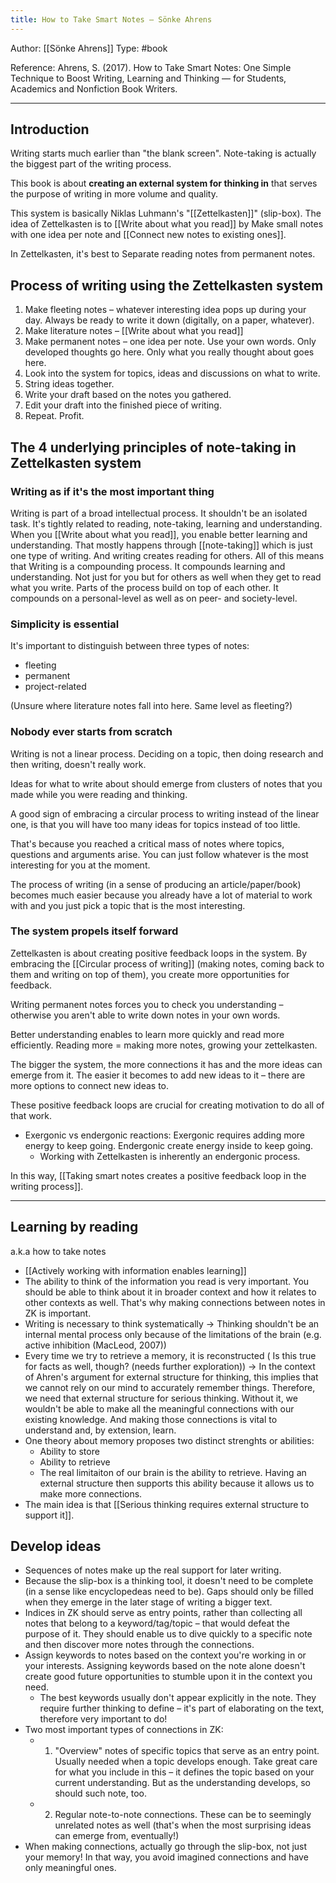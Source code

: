 ```yaml
---
title: How to Take Smart Notes – Sönke Ahrens
---
```


Author: [[Sönke Ahrens]]
Type: #book 

Reference:
Ahrens, S. (2017). How to Take Smart Notes: One Simple Technique to Boost Writing, Learning and Thinking — for Students, Academics and Nonfiction Book Writers.

---

## Introduction

Writing starts much earlier than "the blank screen".
Note-taking is actually the biggest part of the writing process.

This book is about **creating an external system for thinking in** that serves the purpose of writing in more volume and quality.

This system is basically Niklas Luhmann's "[[Zettelkasten]]" (slip-box).
The idea of Zettelkasten is to [[Write about what you read]] by Make small notes with one idea per note and [[Connect new notes to existing ones]].

In Zettelkasten, it's best to Separate reading notes from permanent notes.

## Process of writing using the Zettelkasten system

1. Make fleeting notes – whatever interesting idea pops up during your day. Always be ready to write it down (digitally, on a paper, whatever).
2. Make literature notes – [[Write about what you read]]
3. Make permanent notes – one idea per note. Use your own words. Only developed thoughts go here. Only what you really thought about goes here.
4. Look into the system for topics, ideas and discussions on what to write.
5. String ideas together.
6. Write your draft based on the notes you gathered.
7. Edit your draft into the finished piece of writing.
8. Repeat. Profit.

## The 4 underlying principles of note-taking in Zettelkasten system

### Writing as if it's the most important thing

Writing is part of a broad intellectual process. It shouldn't be an isolated task. It's tightly related to reading, note-taking, learning and understanding.
When you [[Write about what you read]], you enable better learning and understanding. That mostly happens through [[note-taking]] which is just one type of writing.
And writing creates reading for others.
All of this means that Writing is a compounding process. It compounds learning and understanding. Not just for you but for others as well when they get to read what you write.
Parts of the process build on top of each other. It compounds on a personal-level as well as on peer- and society-level.

### Simplicity is essential
It's important to distinguish between three types of notes:
- fleeting
- permanent
- project-related

(Unsure where literature notes fall into here. Same level as fleeting?)

### Nobody ever starts from scratch
Writing is not a linear process. Deciding on a topic, then doing research and then writing, doesn't really work.

Ideas for what to write about should emerge from clusters of notes that you made while you were reading and thinking.

A good sign of embracing a circular process to writing instead of the linear one, is that you will have too many ideas for topics instead of too little.

That's because you reached a critical mass of notes where topics, questions and arguments arise. You can just follow whatever is the most interesting for you at the moment.

The process of writing (in a sense of producing an article/paper/book) becomes much easier because you already have a lot of material to work with and you just pick a topic that is the most interesting.

### The system propels itself forward
Zettelkasten is about creating positive feedback loops in the system. By embracing the [[Circular process of writing]] (making notes, coming back to them and writing on top of them), you create more opportunities for feedback.

Writing permanent notes forces you to check you understanding – otherwise you aren't able to write down notes in your own words.

Better understanding enables to learn more quickly and read more efficiently.
Reading more = making more notes, growing your zettelkasten.

The bigger the system, the more connections it has and the more ideas can emerge from it. The easier it becomes to add new ideas to it – there are more options to connect new ideas to.

These positive feedback loops are crucial for creating motivation to do all of that work.

- Exergonic vs endergonic reactions: Exergonic requires adding more energy to keep going. Endergonic create energy inside to keep going.
	- Working with Zettelkasten is inherently an endergonic process.

In this way, [[Taking smart notes creates a positive feedback loop in the writing process]].

---

## Learning by reading
a.k.a how to take notes

- [[Actively working with information enables learning]]
- The ability to think of the information you read is very important. You should be able to think about it in broader context and how it relates to other contexts as well. That's why making connections between notes in ZK is important. 
- Writing is necessary to think systematically -> Thinking shouldn't be an internal mental process only because of the limitations of the brain (e.g. active inhibition (MacLeod, 2007))
- Every time we try to retrieve a memory, it is reconstructed ( Is this true for facts as well, though? (needs further exploration)) -> In the context of Ahren's argument for external structure for thinking, this implies that we cannot rely on our mind to accurately remember things. Therefore, we need that external structure for serious thinking. Without it, we wouldn't be able to make all the meaningful connections with our existing knowledge. And making those connections is vital to understand and, by extension, learn.
- One theory about memory proposes two distinct strenghts or abilities:
	- Ability to store
	- Ability to retrieve
	- The real limitaiton of our brain is the ability to retrieve. Having an external structure then supports this ability because it allows us to make more connections.
- The main idea is that [[Serious thinking requires external structure to support it]].

## Develop ideas
- Sequences of notes make up the real support for later writing.
- Because the slip-box is a thinking tool, it doesn't need to be complete (in a sense like encyclopedeas need to be). Gaps should only be filled when they emerge in the later stage of writing a bigger text.
- Indices in ZK should serve as entry points, rather than collecting all notes that belong to a keyword/tag/topic – that would defeat the purpose of it. They should enable us to dive quickly to a specific note and then discover more notes through the connections.
- Assign keywords to notes based on the context you're working in or your interests. Assigning keywords based on the note alone doesn't create good future opportunities to stumble upon it in the context you need.
	- The best keywords usually don't appear explicitly in the note. They require further thinking to define – it's part of elaborating on the text, therefore very important to do!
- Two most important types of connections in ZK: 
	- 1) "Overview" notes of specific topics that serve as an entry point. Usually needed when a topic develops enough. Take great care for what you include in this – it defines the topic based on your current understanding. But as the understanding develops, so should such note, too.
	- 2) Regular note-to-note connections. These can be to seemingly unrelated notes as well (that's when the most surprising ideas can emerge from, eventually!)
- When making connections, actually go through the slip-box, not just your memory! In that way, you avoid imagined connections and have only meaningful ones.